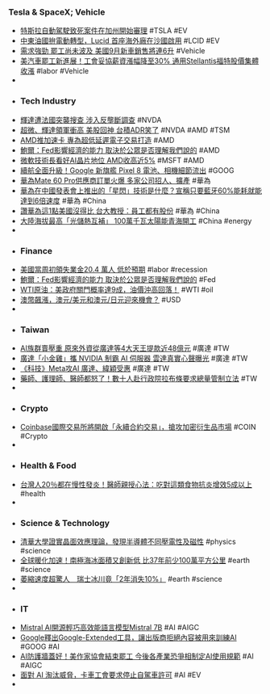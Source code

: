### Tesla & SpaceX; Vehicle
- [特斯拉自動駕駛致死案件在加州開始審理](https://news.cnyes.com/news/id/5336207) #TSLA #EV
- [中東油國拚電動轉型，Lucid 首座海外廠在沙國啟用](https://finance.technews.tw/2023/09/28/lucid-opens-first-international-ev-factory-in-saudi-arabia/) #LCID #EV
- [需求強勁 罷工尚未波及 美國9月新車銷售將連6升](https://m.cnyes.com/news/id/5336314) #Vehicle
- [美汽車罷工新進展！工會妥協薪資漲幅降至30% 通用Stellantis福特股價集體收漲](https://tw.news.yahoo.com/美汽車罷工新進展-工會妥協薪資漲幅降至30-通用stellantis福特股價集體收漲-074027692.html) #labor #Vehicle
-
- ### Tech Industry
- [輝達遭法國突襲搜查 涉入反壟斷調查](https://news.cnyes.com/news/id/5336404) #NVDA
- [超微、輝達領軍衝高 美股回神 台積ADR笑了](https://www.ctee.com.tw/news/20230929700335-430702) #NVDA #AMD #TSM
- [AMD推加速卡 專為超低延遲電子交易打造](https://money.udn.com/money/story/5613/7470865) #AMD
- [鮑爾：Fed影響經濟的能力 取決於公眾是否理解我們說的](https://news.xfastest.com/others/132433/cpu-z-2/) #AMD
- [微軟技術長看好AI晶片地位 AMD收高近5%](https://m.cnyes.com/news/id/5336413) #MSFT #AMD
- [續航全面升級！Google 新旗艦 Pixel 8 電池、相機細節流出](https://3c.ltn.com.tw/news/55278) #GOOG
- [華為Mate 60 Pro供應商訂單火爆 多家公司招人、擴產](https://m.cnyes.com/news/id/5335614) #華為
- [華為在中國發表會上推出的「星閃」技術是什麼？宣稱只要藍牙60%能耗就能達到6倍速度](https://www.techbang.com/posts/109949-huawei-launched-the-star-flash-technology-to-replace) #華為 #China
- [讚華為這1點美國沒得比 台大教授：員工都有股份](https://tw.stock.yahoo.com/news/讚華為這1點美國沒得比-台大教授-員工都有股份-030909229.html) #華為 #China
- [大陸海拔最高「光儲熱互補」 100萬千瓦太陽能青海開工](https://www.chinatimes.com/realtimenews/20230929001072-260409) #China #energy
-
- ### Finance
- [美國當周初領失業金20.4 萬人 低於預期](https://m.cnyes.com/news/id/5336258) #labor #recession
- [鮑爾：Fed影響經濟的能力 取決於公眾是否理解我們說的](https://news.cnyes.com/news/id/5336419) #Fed
- [WTI原油：美政府關門概率達9成，油價沖高回落！](https://www.dailyfxasia.com/cn/cmarkets/20230929-25456.html) #WTI #oil
- [澳幣飆漲，澳元/美元和澳元/日元迎來機會？](https://www.dailyfxasia.com/cn/cmarkets/20230929-25460.html) #USD
-
- ### Taiwan
- [AI族群賣壓重 原來外資從廣達等4大天王提款近48億元](https://m.cnyes.com/news/id/5336212) #廣達 #TW
- [廣達「小金雞」攜 NVIDIA 制霸 AI 伺服器 雲達真實心聲曝光](https://udn.com/news/story/7240/7473052) #廣達 #TW
- [《科技》Meta攻AI 廣達、緯穎受惠](https://tw.stock.yahoo.com/news/科技-meta攻ai-廣達-緯穎受惠-074227057.html) #廣達 #TW
- [藥師、護理師、醫師都怒了！數十人赴行政院拉布條要求總量管制立法](https://tw.news.yahoo.com/醫事人員總量問題-藥師-護理師-醫師怒了-數十人赴行政院前拉布抗議-064509260.html) #TW
-
- ### Crypto
- [Coinbase國際交易所將開啟「永續合約交易」，搶攻加密衍生品市場](https://www.blocktempo.com/coinbase-received-approval-from-the-bermuda-monetary-authority-to-open-perpetual-futures-trading-for-non-u-s-retail-investors/) #COIN #Crypto
-
- ### Health & Food
- [台灣人20％都在慢性發炎！醫師親授心法：吃對這類食物抗炎增效5成以上](https://tw.news.yahoo.com/台灣人20-都在慢性發炎-醫師親授心法-吃對這類食物抗炎增效5成以上-070000660.html) #health
-
- ### Science & Technology
- [清華大學證實晶面效應理論，發現半導體不同壓電性及磁性](https://technews.tw/2023/09/28/tsinghua-university-publishes-crystal-plane-effect-theory/) #physics #science
- [全球暖化加速！南極海冰面積又創新低 比37年前少100萬平方公里](https://udn.com/news/story/6811/7465110) #earth #science
- [萎縮速度超驚人　瑞士冰川竟「2年消失10%」](https://www.ctwant.com/article/287152) #earth #science
-
- ### IT
- [Mistral AI開源輕巧高效能語言模型Mistral 7B](https://www.ithome.com.tw/news/159032) #AI #AIGC
- [Google釋出Google-Extended工具，讓出版商拒絕內容被用來訓練AI](https://www.ithome.com.tw/news/159042) #GOOG #AI
- [AI防護牆蓋好！美作家協會結束罷工 今後各產業恐爭相制定AI使用規範](https://m.cnyes.com/news/id/5335346) #AI #AIGC
- [面對 AI 淘汰威脅，卡車工會要求停止自駕車許可](https://technews.tw/2023/09/28/teamster-union-urge-stop-ai/) #AI #EV
-
